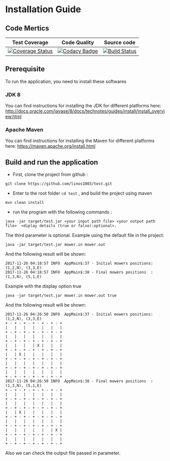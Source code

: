 # Installation Guide 
## Code Mertics

|      Test Coverage    | Code Quality | Source code|
|:-------------:|:------:|:------:|
|[![Coverage Status](https://coveralls.io/repos/github/linos1003/test/badge.svg)](https://coveralls.io/github/linos1003/test)|[![Codacy Badge](https://api.codacy.com/project/badge/Grade/71143d6fbc754d66937e31e138a8836b)](https://www.codacy.com/app/linos1003/test?utm_source=github.com&amp;utm_medium=referral&amp;utm_content=linos1003/test&amp;utm_campaign=Badge_Grade)|[![Build Status](https://travis-ci.org/linos1003/test.svg?branch=master)](https://travis-ci.org/linos1003/test)|


## Prerequisite
To run the application, you need to install these softwares
### JDK 8
You can find instructions for installing the JDK for different platforms here: http://docs.oracle.com/javase/8/docs/technotes/guides/install/install_overview.html
### Apache Maven
You can find instructions for installing the Maven for different platforms here: https://maven.apache.org/install.html
## Build and run the application
- First, clone the project from github :
```
git clone https://github.com/linos1003/test.git
```
- Enter to the root folder   ```cd test```  , and build the project using maven
```
mvn clean install
```
- run the program with  the following commands : 
```
java -jar target/test.jar <your input path file> <your output path file>  <diplay details (true or false):optional>.
```
The third parameter is optional.
Example  using the default file in the project:
```
java -jar target/test.jar mower.in mower.out
```
And the following result will be shown:
```
2017-11-26 04:18:57 INFO  AppMain$:37 - Initial mowers positions: (1,2,N), (3,3,E)
2017-11-26 04:18:57 INFO  AppMain$:38 - Final mowers positions  : (1,3,N), (5,1,E)
```
 Example with the display option true

```
java -jar target/test.jar mower.in mower.out true
```
And the following result will be shown:
```
2017-11-26 04:26:50 INFO  AppMain$:37 - Initial mowers positions: (1,2,N), (3,3,E)
+ - + - + - + - + - + - +
|   |   |   |   |   |   |
+ - + - + - + - + - + - +
|   |   |   |   |   |   |
+ - + - + - + - + - + - +
|   |   |   | X |   |   |
+ - + - + - + - + - + - +
|   | X |   |   |   |   |
+ - + - + - + - + - + - +
|   |   |   |   |   |   |
+ - + - + - + - + - + - +
|   |   |   |   |   |   |
+ - + - + - + - + - + - +
2017-11-26 04:26:50 INFO  AppMain$:38 - Final mowers positions  : (1,3,N), (5,1,E)
+ - + - + - + - + - + - +
|   |   |   |   |   |   |
+ - + - + - + - + - + - +
|   |   |   |   |   |   |
+ - + - + - + - + - + - +
|   | X |   |   |   |   |
+ - + - + - + - + - + - +
|   |   |   |   |   |   |
+ - + - + - + - + - + - +
|   |   |   |   |   | X |
+ - + - + - + - + - + - +
|   |   |   |   |   |   |
+ - + - + - + - + - + - +
```
Also we can check the output file passed in parameter.
 